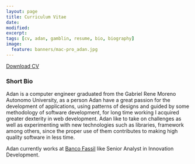 ```yaml
---
layout: page
title: Curriculum Vitae
date:
modified:
excerpt:
tags: [cv, adan, gamblin, resume, bio, biography]
image:
  feature: banners/mac-pro_adan.jpg
---
```


<i class="fa fa-file-pdf-o"></i> [Download CV](adan-cv.pdf)

### Short Bio
Adan is a computer engineer graduated from the Gabriel Rene Moreno Autonomo University, as a person Adan have a great passion for the development of applications, using patterns of designs and guided by some methodology of software development, for long time working I acquired greater dexterity in web development.
Adan like to take on challenges as well as experimenting with new technologies such as libraries, framework among others, since the proper use of them contributes to making high quality software in less time.

Adan currently works at [Banco Fassil](https://www.fassil.com.bo/) like Senior Analyst in Innovation Development.
